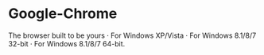 # Google-Chrome
The browser built to be yours · For Windows XP/Vista · For Windows 8.1/8/7 32-bit · For Windows 8.1/8/7 64-bit.
